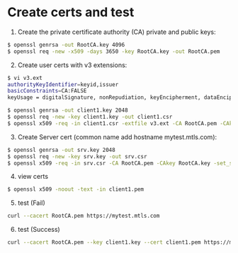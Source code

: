 # Create certs and test

1. Create the private certificate authority (CA) private and public keys:
```bash
$ openssl genrsa -out RootCA.key 4096
$ openssl req -new -x509 -days 3650 -key RootCA.key -out RootCA.pem
```

2. Create user certs with v3 extensions:
```bash
$ vi v3.ext
authorityKeyIdentifier=keyid,issuer
basicConstraints=CA:FALSE
keyUsage = digitalSignature, nonRepudiation, keyEncipherment, dataEncipherment
```

```bash
$ openssl genrsa -out client1.key 2048
$ openssl req -new -key client1.key -out client1.csr
$ openssl x509 -req -in client1.csr -extfile v3.ext -CA RootCA.pem -CAkey RootCA.key -CAcreateserial -out client1.pem -days 365
```

3. Create Server cert (common name add hostname mytest.mtls.com):
```bash
$ openssl genrsa -out srv.key 2048
$ openssl req -new -key srv.key -out srv.csr
$ openssl x509 -req -in srv.csr -CA RootCA.pem -CAkey RootCA.key -set_serial 01 -out srv.pem -days 3650 -sha256
```
4. view certs
```bash
$ openssl x509 -noout -text -in client1.pem
```

5. test (Fail)

```bash
curl --cacert RootCA.pem https://mytest.mtls.com
```

6. test (Success)

```bash
curl --cacert RootCA.pem --key client1.key --cert client1.pem https://mytest.mtls.com
```
